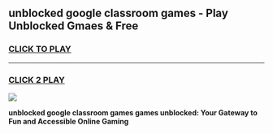 
## unblocked google classroom games - Play Unblocked Gmaes & Free
<h3>
<a href="https://news.freeplayer.one?title=unblocked_google_classroom_games&ref=23F">CLICK TO PLAY</a></h3>
<hr>

<h3>
<a href="https://news.freeplayer.one?title=unblocked_google_classroom_games&ref=23F">CLICK 2 PLAY</a>
  
</h3>

<a href="https://news.freeplayer.one?title=unblocked_google_classroom_games&ref=23F/"><img src="https://clearcache.store/games.png"></a>


**unblocked google classroom games games unblocked: Your Gateway to Fun and Accessible Online Gaming**
